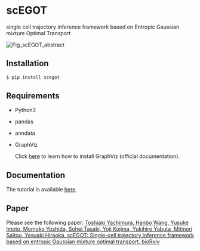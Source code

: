 # scEGOT

single cell trajectory inference framework based on Entropic Gaussian mixture Optimal Transport

![Fig_scEGOT_abstract](https://github.com/yachimura-lab/scEGOT/assets/87163501/83a42b90-6cb4-402a-87d0-65815c44962c)

## Installation

```sh
$ pip install scegot
```

## Requirements

- Python3
- pandas
- anndata
- GraphViz

  Click [here](https://graphviz.org/) to learn how to install GraphViz (official documentation).

## Documentation

The tutorial is available [here](https://yachimura-lab.github.io/scEGOT/).

## Paper

Please see the following paper:
[Toshiaki Yachimura, Hanbo Wang, Yusuke Imoto, Momoko Yoshida, Sohei Tasaki, Yoji Kojima, Yukihiro Yabuta, Mitinori Saitou, Yasuaki Hiraoka. scEGOT: Single-cell trajectory inference framework based on entropic Gaussian mixture optimal transport. bioRxiv](https://doi.org/10.1101/2023.09.11.557102)

